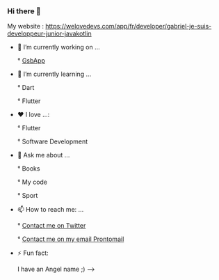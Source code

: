 ### Hi there 👋


My website : https://welovedevs.com/app/fr/developer/gabriel-je-suis-developpeur-junior-javakotlin

- 🔭 I’m currently working on ...


  ° [GsbApp](https://github.com/keller19/GsbApp)
- 🌱 I’m currently learning ...

  ° Dart
  
  ° Flutter
- ❤️ I love ...:

   ° Flutter
   
   ° Software Development
- 💬 Ask me about ...

  ° Books
  
  ° My code
  
  ° Sport 
- 📫 How to reach me: ...

  ° [Contact me on Twitter](https://mobile.twitter.com/Gvbrielkeller)
  
  ° [Contact me on my email Prontomail](gabrielkeller19@protonmail.com)
  
- ⚡ Fun fact: 

  I have an Angel name ;)
-->
